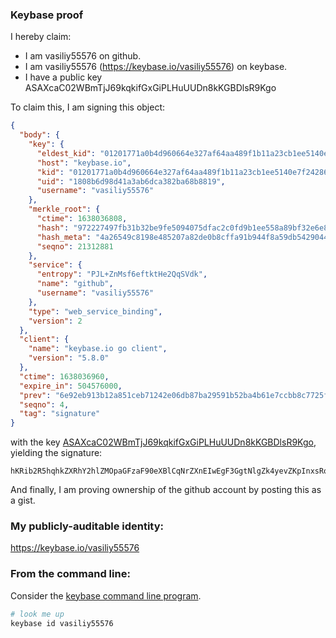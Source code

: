 ### Keybase proof

I hereby claim:

  * I am vasiliy55576 on github.
  * I am vasiliy55576 (https://keybase.io/vasiliy55576) on keybase.
  * I have a public key ASAXcaC02WBmTjJ69kqkifGxGiPLHuUUDn8kKGBDlsR9Kgo

To claim this, I am signing this object:

```json
{
  "body": {
    "key": {
      "eldest_kid": "01201771a0b4d960664e327af64aa489f1b11a23cb1ee5140e7f2428604396c47d2a0a",
      "host": "keybase.io",
      "kid": "01201771a0b4d960664e327af64aa489f1b11a23cb1ee5140e7f2428604396c47d2a0a",
      "uid": "1808b6d98d41a3ab6dca382ba68b8819",
      "username": "vasiliy55576"
    },
    "merkle_root": {
      "ctime": 1638036808,
      "hash": "972227497fb31b32be9fe5094075dfac2c0fd9b1ee558a89bf32e6e81a7637a3ce4efd9402469b69cc0928aaf671d1398a4922f36f78d5cbc09a111a694dc351",
      "hash_meta": "4a26549c8198e485207a82de0b8cffa91b944f8a59db5429044be02ef81781ce",
      "seqno": 21312881
    },
    "service": {
      "entropy": "PJL+ZnMsf6eftktHe2QqSVdk",
      "name": "github",
      "username": "vasiliy55576"
    },
    "type": "web_service_binding",
    "version": 2
  },
  "client": {
    "name": "keybase.io go client",
    "version": "5.8.0"
  },
  "ctime": 1638036960,
  "expire_in": 504576000,
  "prev": "6e92eb913b12a851ceb71242e06db87ba29591b52ba4b61e7ccbb8c7725f634e",
  "seqno": 4,
  "tag": "signature"
}
```

with the key [ASAXcaC02WBmTjJ69kqkifGxGiPLHuUUDn8kKGBDlsR9Kgo](https://keybase.io/vasiliy55576), yielding the signature:

```
hKRib2R5hqhkZXRhY2hlZMOpaGFzaF90eXBlCqNrZXnEIwEgF3GgtNlgZk4yevZKpInxsRojyx7lFA5/JChgQ5bEfSoKp3BheWxvYWTESpcCBMQgbpLrkTsSqFHOtxJC4G24e6KVkbUrpLYefMu4x3JfY07EIEDSo0FUBuUi53ioqreP7FxeqHTm5AFOioVZuuWXo2SaAgHCo3NpZ8RAgsfnbCNO4D+N6MgxMD82GziVx6CvImtH0kdd2ci2CwKcx0JX59yHp2UWIlkLvHfwIzVDPd7MhYVQ3ytfVspSAqhzaWdfdHlwZSCkaGFzaIKkdHlwZQildmFsdWXEID8kz2VSFlX9BAH8NaiLzpHcB2f20rI0J1tjpVBQaM+Go3RhZ80CAqd2ZXJzaW9uAQ==

```

And finally, I am proving ownership of the github account by posting this as a gist.

### My publicly-auditable identity:

https://keybase.io/vasiliy55576

### From the command line:

Consider the [keybase command line program](https://keybase.io/download).

```bash
# look me up
keybase id vasiliy55576
```
